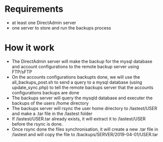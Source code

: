# Requirements
- at least one DirectAdmin server
- one server to store and run the backups process

# How it work
- The DirectAdmin server will make the backup for the mysql database and account configurations to the remote backup server using FTP/sFTP
- On the accounts configurations backupts done, we will use the all_backups_post.sh to send a query to a mysql database (using update_sync.php) to tell the remote backups server that the accounts configurations backups are done
- The backups server will query the mysqld database and executer the backups of the users /home directory
- The backups server will rsync the user home directory to /lastest/USER and make a .tar file in the /lastest folder
- If /lastest/USER.tar already exists, it will extract it to /lastest/USER before the rsync is done.
 - Once rsync done the files synchronisation, it will create a new .tar file in /lastest and will copy the file to /backups/SERVER/2019-04-01/USER.tar
